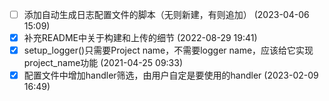   - [ ] 添加自动生成日志配置文件的脚本（无则新建，有则追加） (2023-04-06 15:09)
  - [X] 补充README中关于构建和上传的细节 (2022-08-29 19:41)
  - [X] setup_logger()只需要Project name，不需要logger name，应该给它实现project_name功能 (2021-04-25 09:33)
  - [X] 配置文件中增加handler筛选，由用户自定是要使用的handler (2023-02-09 16:49)
